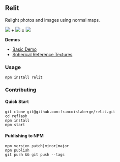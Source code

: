 ## Relit
Relight photos and images using normal maps.

<img src="http://francoislaberge.com/relit/texture/monkey-diffuse.png"/> **+** 
<img src="http://francoislaberge.com/relit/texture/monkey-normals.png"/> **=** 
<img src="http://francoislaberge.com/relit/texture/monkey-final.png"/>

**Demos**
 - [Basic Demo](http://francoislaberge.com/relit/)
 - [Spherical Reference Textures](http://francoislaberge.com/relit/examples/reference-sphere/)

### Usage

```
npm install relit
```

### Contributing

#### Quick Start
```
git clone git@github.com:francoislaberge/relit.git
cd reflash
npm install
npm start
```

#### Publishing to NPM

```
npm version patch|minor|major
npm publish
git push && git push --tags
```
